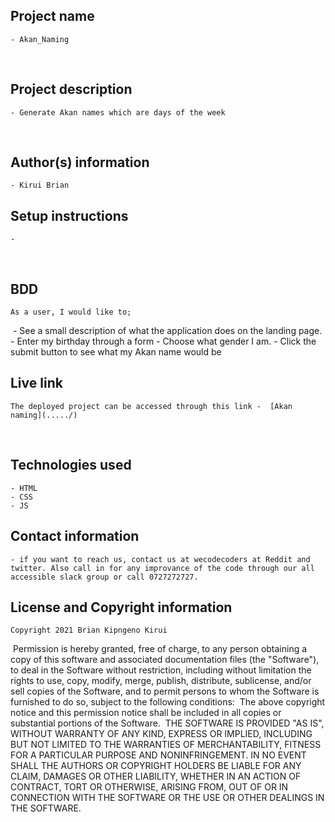 ## Project name
    - Akan_Naming
​
## Project description
    - Generate Akan names which are days of the week
  
​
## Author(s) information
    - Kirui Brian
  
## Setup instructions
    - 
​
## BDD
    As a user, I would like to;
​
    - See a  small description of what the application does on the landing page. 
    - Enter my birthday through a form
    - Choose what gender I am.
    - Click the submit button to see what my Akan name would be
  
## Live link
    The deployed project can be accessed through this link -  [Akan naming](...../)
​
## Technologies used
    - HTML
    - CSS
    - JS
  
## Contact information
    - if you want to reach us, contact us at wecodecoders at Reddit and twitter. Also call in for any improvance of the code through our all accessible slack group or call 0727272727.
  
## License and Copyright information
    Copyright 2021 Brian Kipngeno Kirui
​
    Permission is hereby granted, free of charge, to any person obtaining a copy of this software and associated documentation files (the "Software"), to deal in the Software without restriction, including without limitation the rights to use, copy, modify, merge, publish, distribute, sublicense, and/or sell copies of the Software, and to permit persons to whom the Software is furnished to do so, subject to the following conditions:
​
    The above copyright notice and this permission notice shall be included in all copies or substantial portions of the Software.
​
    THE SOFTWARE IS PROVIDED "AS IS", WITHOUT WARRANTY OF ANY KIND, EXPRESS OR IMPLIED, INCLUDING BUT NOT LIMITED TO THE WARRANTIES OF MERCHANTABILITY, FITNESS FOR A PARTICULAR PURPOSE AND NONINFRINGEMENT. IN NO EVENT SHALL THE AUTHORS OR COPYRIGHT HOLDERS BE LIABLE FOR ANY CLAIM, DAMAGES OR OTHER LIABILITY, WHETHER IN AN ACTION OF CONTRACT, TORT OR OTHERWISE, ARISING FROM, OUT OF OR IN CONNECTION WITH THE SOFTWARE OR THE USE OR OTHER DEALINGS IN THE SOFTWARE.
